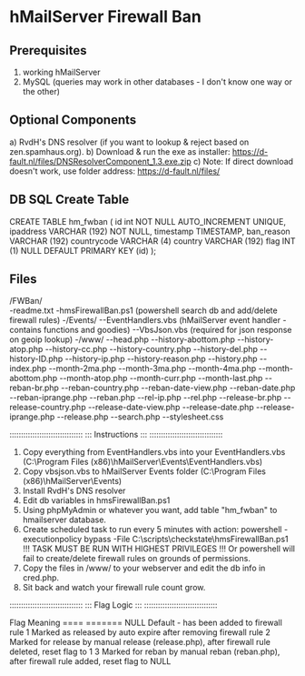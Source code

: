 # hMailServer Firewall Ban

## Prerequisites

1) working hMailServer
2) MySQL (queries may work in other databases - I don't know one way or the other)


## Optional Components

a) RvdH's DNS resolver (if you want to lookup & reject based on zen.spamhaus.org). 
b) Download & run the exe as installer: https://d-fault.nl/files/DNSResolverComponent_1.3.exe.zip
c) Note: If direct download doesn't work, use folder address: https://d-fault.nl/files/


## DB SQL Create Table

CREATE TABLE hm_fwban (
	id int NOT NULL AUTO_INCREMENT UNIQUE,
	ipaddress VARCHAR (192) NOT NULL,
	timestamp TIMESTAMP,
	ban_reason VARCHAR (192)
	countrycode VARCHAR (4)
	country VARCHAR (192)
	flag INT (1) NULL DEFAULT
	PRIMARY KEY (id)
); 
   
## Files

/FWBan/			
-readme.txt
-hmsFirewallBan.ps1 (powershell search db and add/delete firewall rules)
-/Events/
--EventHandlers.vbs (hMailServer event handler - contains functions and goodies)
--VbsJson.vbs (required for json response on geoip lookup)
-/www/
--head.php
--history-abottom.php
--history-atop.php
--history-cc.php
--history-country.php
--history-del.php
--history-ID.php
--history-ip.php
--history-reason.php
--history.php
--index.php
--month-2ma.php
--month-3ma.php
--month-4ma.php
--month-abottom.php
--month-atop.php
--month-curr.php
--month-last.php
--reban-br.php
--reban-country.php
--reban-date-view.php
--reban-date.php
--reban-iprange.php
--reban.php
--rel-ip.php
--rel.php
--release-br.php
--release-country.php
--release-date-view.php
--release-date.php
--release-iprange.php
--release.php
--search.php
--stylesheet.css
		

::::::::::::::::::::::::::::::::
::: Instructions             :::
::::::::::::::::::::::::::::::::

1) Copy everything from EventHandlers.vbs into your EventHandlers.vbs (C:\Program Files (x86)\hMailServer\Events\EventHandlers.vbs)
2) Copy vbsjson.vbs to hMailServer Events folder (C:\Program Files (x86)\hMailServer\Events)
3) Install RvdH's DNS resolver
4) Edit db variables in hmsFirewallBan.ps1
5) Using phpMyAdmin or whatever you want, add table "hm_fwban" to hmailserver database.
6) Create scheduled task to run every 5 minutes with action: powershell -executionpolicy bypass -File C:\scripts\checkstate\hmsFirewallBan.ps1
	!!! TASK MUST BE RUN WITH HIGHEST PRIVILEGES !!! Or powershell will fail to create/delete firewall rules on grounds of permissions. 
7) Copy the files in /www/ to your webserver and edit the db info in cred.php.
8) Sit back and watch your firewall rule count grow.


::::::::::::::::::::::::::::::::
::: Flag Logic               :::
::::::::::::::::::::::::::::::::

Flag	Meaning
====	=======
NULL	Default - has been added to firewall rule
1   	Marked as released by auto expire after removing firewall rule
2   	Marked for release by manual release (release.php), after firewall rule deleted, reset flag to 1
3   	Marked for reban by manual reban (reban.php), after firewall rule added, reset flag to NULL

